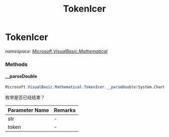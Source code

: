 ﻿---
title: TokenIcer
---

# TokenIcer
_namespace: [Microsoft.VisualBasic.Mathematical](N-Microsoft.VisualBasic.Mathematical.html)_





### Methods

#### __parseDouble
```csharp
Microsoft.VisualBasic.Mathematical.TokenIcer.__parseDouble(System.CharEnumerator,Microsoft.VisualBasic.List{System.Char}@)
```
枚举是否已经结束？

|Parameter Name|Remarks|
|--------------|-------|
|str|-|
|token|-|



